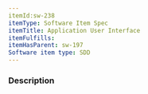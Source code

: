 ```yaml
---
itemId:sw-238
itemType: Software Item Spec
itemTitle: Application User Interface
itemFulfills: 
itemHasParent: sw-197
Software item type: SDD
---
```

### Description
